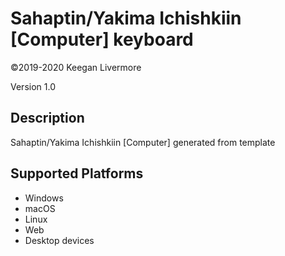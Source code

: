 Sahaptin/Yakima Ichishkiin [Computer] keyboard
==============

©2019-2020 Keegan Livermore

Version 1.0

Description
-----------

Sahaptin/Yakima Ichishkiin [Computer] generated from template


Supported Platforms
-------------------
 * Windows
 * macOS
 * Linux
 * Web
 * Desktop devices


